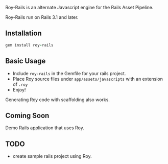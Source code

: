Roy-Rails is an alternate Javascript engine for the Rails Asset Pipeline.

Roy-Rails run on Rails 3.1 and later.

## Installation
```ruby
gem install roy-rails
```

## Basic Usage
- Include `roy-rails` in the Gemfile for your rails project.
- Place Roy source files under `app/assets/javascripts` with an extension of `.roy`
- Enjoy!

Generating Roy code with scaffolding also works.

## Coming Soon

Demo Rails application that uses Roy.


## TODO
- create sample rails project using Roy.
